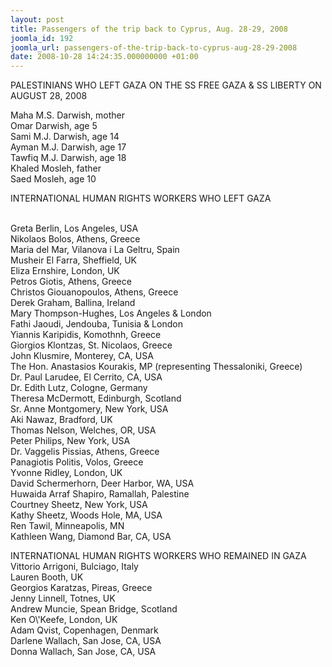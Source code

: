 ```yaml
---
layout: post
title: Passengers of the trip back to Cyprus, Aug. 28-29, 2008
joomla_id: 192
joomla_url: passengers-of-the-trip-back-to-cyprus-aug-28-29-2008
date: 2008-10-28 14:24:35.000000000 +01:00
---
```

PALESTINIANS WHO LEFT GAZA ON THE SS FREE GAZA &amp; SS LIBERTY ON AUGUST 28, 2008<br />
<p>Maha M.S. Darwish, mother<br />Omar Darwish, age 5 <br />Sami M.J. Darwish, age 14<br />Ayman M.J. Darwish, age 17<br />Tawfiq M.J. Darwish, age 18 <br />Khaled Mosleh, father<br />Saed Mosleh, age 10</p>
<p>INTERNATIONAL HUMAN RIGHTS WORKERS WHO LEFT GAZA</p>

<p><br />Greta Berlin, Los Angeles, USA<br />Nikolaos Bolos, Athens, Greece<br />Maria del Mar, Vilanova i La Geltru, Spain<br />Musheir El Farra, Sheffield, UK<br />Eliza Ernshire, London, UK<br />Petros Giotis, Athens, Greece<br />Christos Giouanopoulos, Athens, Greece<br />Derek Graham, Ballina, Ireland<br />Mary Thompson-Hughes, Los Angeles &amp; London<br />Fathi Jaoudi, Jendouba, Tunisia &amp; London<br />Yiannis Karipidis, Komothnh, Greece<br />Giorgios Klontzas, St. Nicolaos, Greece<br />John Klusmire, Monterey, CA, USA<br />The Hon. Anastasios Kourakis, MP (representing Thessaloniki, Greece)<br />Dr. Paul Larudee, El Cerrito, CA, USA<br />Dr. Edith Lutz, Cologne, Germany<br />Theresa McDermott, Edinburgh, Scotland<br />Sr. Anne Montgomery, New York, USA<br />Aki Nawaz, Bradford, UK<br />Thomas Nelson, Welches, OR, USA<br />Peter Philips, New York, USA<br />Dr. Vaggelis Pissias, Athens, Greece<br />Panagiotis Politis, Volos, Greece<br />Yvonne Ridley, London, UK<br />David Schermerhorn, Deer Harbor, WA, USA<br />Huwaida Arraf Shapiro, Ramallah, Palestine<br />Courtney Sheetz, New York, USA<br />Kathy Sheetz, Woods Hole, MA, USA<br />Ren Tawil, Minneapolis, MN<br />Kathleen Wang, Diamond Bar, CA, USA</p>
<p>INTERNATIONAL HUMAN RIGHTS WORKERS WHO REMAINED IN GAZA <br />Vittorio Arrigoni, Bulciago, Italy <br />Lauren Booth, UK<br />Georgios Karatzas, Pireas, Greece <br />Jenny Linnell, Totnes, UK<br />Andrew Muncie, Spean Bridge, Scotland <br />Ken O\'Keefe, London, UK <br />Adam Qvist, Copenhagen, Denmark<br />Darlene Wallach, San Jose, CA, USA <br />Donna Wallach, San Jose, CA, USA</p>
<p><a></a></p>
